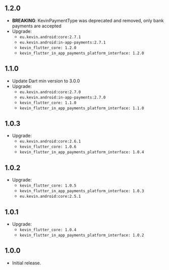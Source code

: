 ## 1.2.0

* **BREAKING**: KevinPaymentType was deprecated and removed, only bank payments are accepted
* Upgrade:
    - `eu.kevin.android:core:2.7.1`
    - `eu.kevin.android:in-app-payments:2.7.1`
    - `kevin_flutter_core: 1.2.0`
    - `kevin_flutter_in_app_payments_platform_interface: 1.2.0`

## 1.1.0

* Update Dart min version to 3.0.0
* Upgrade:
    - `eu.kevin.android:core:2.7.0`
    - `eu.kevin.android:in-app-payments:2.7.0`
    - `kevin_flutter_core: 1.1.0`
    - `kevin_flutter_in_app_payments_platform_interface: 1.1.0`

## 1.0.3

* Upgrade:
    - `eu.kevin.android:core:2.6.1`
    - `kevin_flutter_core: 1.0.6`
    - `kevin_flutter_in_app_payments_platform_interface: 1.0.4`

## 1.0.2

* Upgrade:
    - `kevin_flutter_core: 1.0.5`
    - `kevin_flutter_in_app_payments_platform_interface: 1.0.3`
    - `eu.kevin.android:core:2.5.1`

## 1.0.1

* Upgrade:
    - `kevin_flutter_core: 1.0.4`
    - `kevin_flutter_in_app_payments_platform_interface: 1.0.2`

## 1.0.0

* Initial release.